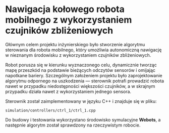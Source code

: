 # Nawigacja kołowego robota mobilnego z wykorzystaniem czujników zbliżeniowych

Głównym celem projektu inżynierskiego było stworzenie algorytmu sterowania dla robota mobilnego, który umożliwia autonomiczną nawigację w nieznanym środowisku z wykorzystaniem czujników zbliżeniowych.

Robot porusza się w kierunku wyznaczonego celu, dynamicznie tworząc mapę przeszkód na podstawie bieżących odczytów sensorów i omijając napotkane bariery. Szczególnym założeniem projektu było zaprojektowanie algorytmu odpornego na uszkodzenia — sterownik potrafi prowadzić robota nawet w przypadku niedostępności większości czujników, a w skrajnym przypadku działa nawet z wykorzystaniem jednego sensora.

Sterownik został zaimplementowany w języku C++ i znajduje się w pliku:

```
simulation/controllers/ctrl_1/ctrl_1.cpp
```

Do budowy i testowania wykorzystano środowisko symulacyjne **Webots**, a następnie algorytm został sprawdzony na rzeczywistym robocie.

